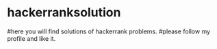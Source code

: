 # hackerranksolution
#here you will find solutions of hackerrank problems.
#please follow my profile and like it.
